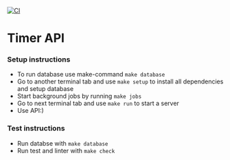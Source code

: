 [![CI](https://github.com/Uladzislau97/timer/actions/workflows/ci.yml/badge.svg)](https://github.com/Uladzislau97/timer/actions/workflows/ci.yml)

# Timer API

### Setup instructions
- To run database use make-command `make database`
- Go to another terminal tab and use `make setup` to install all dependencies and setup database
- Start background jobs by running `make jobs`
- Go to next terminal tab and use `make run` to start a server
- Use API:)

### Test instructions
- Run databse with `make database`
- Run test and linter with `make check`
